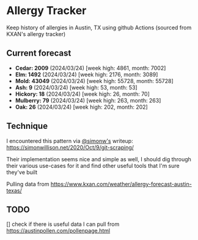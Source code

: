 # Allergy Tracker

Keep history of allergies in Austin, TX using github Actions (sourced from KXAN's allergy tracker)

## Current forecast
<!-- INJECT FORECAST -->
- **Cedar: 2009** (2024/03/24)  [week high: 4861, month: 7002]
- **Elm: 1492** (2024/03/24)  [week high: 2176, month: 3089]
- **Mold: 43049** (2024/03/24)  [week high: 55728, month: 55728]
- **Ash: 9** (2024/03/24)  [week high: 53, month: 53]
- **Hickory: 18** (2024/03/24)  [week high: 26, month: 70]
- **Mulberry: 79** (2024/03/24)  [week high: 263, month: 263]
- **Oak: 26** (2024/03/24)  [week high: 202, month: 202]
<!-- END INJECT FORECAST -->

## Technique

I encountered this pattern via [@simonw's](https://github.com/simonw) writeup: https://simonwillison.net/2020/Oct/9/git-scraping/

Their implementation seems nice and simple as well, I should dig through their various use-cases for it and find other useful tools that I'm sure they've built

Pulling data from https://www.kxan.com/weather/allergy-forecast-austin-texas/

## TODO

[] check if there is useful data I can pull from https://austinpollen.com/pollenpage.html
